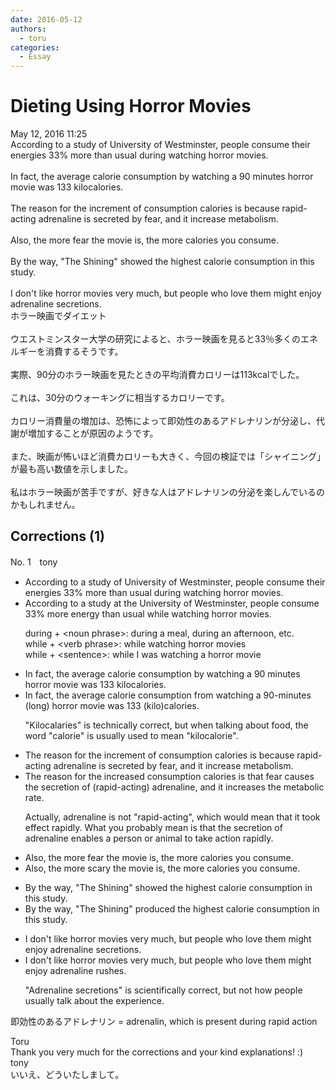 ```yaml
---
date: 2016-05-12
authors:
  - toru
categories:
  - Essay
---
```


<h1 id="subject_show">Dieting Using Horror Movies</h1>
<div class="date">May 12, 2016 11:25</div>
<div id="post"><div id="body_show_ori">
According to a study of University of Westminster, people consume their energies 33% more than usual during watching horror movies.<br/><br/>In fact, the average calorie consumption by watching a 90 minutes horror movie was 133 kilocalories.<br/><br/>The reason for the increment of consumption calories is because rapid-acting adrenaline is secreted by fear, and it increase metabolism.<br/><br/>Also, the more fear the movie is, the more calories you consume.<br/><br/>By the way, "The Shining" showed the highest calorie consumption in this study.<br/><br/>I don't like horror movies very much, but people who love them might enjoy adrenaline secretions.
</div></div>

<!-- more -->

<div id="post_ja"><div id="body_show_mo">
ホラー映画でダイエット<br/><br/>ウエストミンスター大学の研究によると、ホラー映画を見ると33％多くのエネルギーを消費するそうです。<br/><br/>実際、90分のホラー映画を見たときの平均消費カロリーは113kcalでした。<br/><br/>これは、30分のウォーキングに相当するカロリーです。<br/><br/>カロリー消費量の増加は、恐怖によって即効性のあるアドレナリンが分泌し、代謝が増加することが原因のようです。<br/><br/>また、映画が怖いほど消費カロリーも大きく、今回の検証では「シャイニング」が最も高い数値を示しました。<br/><br/>私はホラー映画が苦手ですが、好きな人はアドレナリンの分泌を楽しんでいるのかもしれません。
</div></div>

## Corrections (1)
<div id="block"><div class="first_name"> No. 1　<span class="just_name">tony</span></div><div id="block2">
<ul class="correction_field">
<li class="incorrect">According to a study of University of Westminster, people consume their energies 33% more than usual during watching horror movies.</li>
<li class="corrected correct">
According to a study <span class="f_red">at the</span> University of Westminster, people consume 33% more <span class="f_red">energy</span> than usual <span class="f_red">while</span> watching horror movies.
<p class="correction_comment">during + &lt;noun phrase&gt;: during a meal, during an afternoon, etc.<br/>while + &lt;verb phrase&gt;: while watching horror movies<br/>while + &lt;sentence&gt;: while I was watching a horror movie</p>
</li>
</ul>
<ul class="correction_field">
<li class="incorrect">In fact, the average calorie consumption by watching a 90 minutes horror movie was 133 kilocalories.</li>
<li class="corrected correct">
In fact, the average calorie consumption <span class="f_red">from</span> watching a 90-minute<span class="f_red"><span class="sline">s</span></span> (long) horror movie was 133 (kilo)calories.
<p class="correction_comment">"Kilocalaries" is technically correct, but when talking about food, the word "calorie" is usually used to mean "kilocalorie".</p>
</li>
</ul>
<ul class="correction_field">
<li class="incorrect">The reason for the increment of consumption calories is because rapid-acting adrenaline is secreted by fear, and it increase metabolism.</li>
<li class="corrected correct">
The reason for the <span class="f_red">increased</span> consumption calories is <span class="f_blue">that</span> fear <span class="f_red">causes the secretion of</span> (rapid-acting) adrenaline, and <span class="f_red"><span class="sline">it</span></span> increase<span class="f_red">s</span> the metaboli<span class="f_red">c rate</span>.
<p class="correction_comment">Actually, adrenaline is not "rapid-acting", which would mean that it took effect rapidly. What you probably mean is that the secretion of adrenaline enables a person or animal to take action rapidly.</p>
</li>
</ul>
<ul class="correction_field">
<li class="incorrect">Also, the more fear the movie is, the more calories you consume.</li>
<li class="corrected correct">
Also, the more <span class="f_red">scary</span> the movie is, the more calories you consume.
</li>
</ul>
<ul class="correction_field">
<li class="incorrect">By the way, "The Shining" showed the highest calorie consumption in this study.</li>
<li class="corrected correct">
By the way, "The Shining" <span class="f_red">produced</span> the highest calorie consumption in this study.
</li>
</ul>
<ul class="correction_field">
<li class="incorrect">I don't like horror movies very much, but people who love them might enjoy adrenaline secretions.</li>
<li class="corrected correct">
I don't like horror movies very much, but people who love them might enjoy adrenaline <span class="f_blue">rushes</span>.
<p class="correction_comment">"Adrenaline secretions" is scientifically correct, but not how people usually talk about the experience.</p>
</li>
</ul>
<p class="comment_small">
 即効性のあるアドレナリン = adrenalin, which is present during rapid action
</p>

</div><div class="name"><span class="just_name">Toru</span><br>
Thank you very much for the corrections and your kind explanations! :)
</div>
<div class="name"><span class="just_name">tony</span><br>
いいえ、どういたしまして。
</div>
</div>
